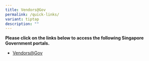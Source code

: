 ```yaml
---
title: Vendors@Gov
permalink: /quick-links/
variant: tiptap
description: ""
---
```

<p><strong>Please click on the links below to access the following Singapore Government portals.</strong>
</p>
<ul data-tight="true" class="tight">
<li>
<p><a href="https://www.vendors.gov.sg/" rel="noopener nofollow" target="_blank">Vendors@Gov</a>
</p>
</li>
</ul>
<p></p>
<p></p>